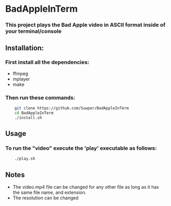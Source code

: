 # BadAppleInTerm

### This project plays the Bad Apple video in ASCII format inside of your terminal/console

## Installation:

### First install all the dependencies:
- ffmpeg
- mplayer
- make
### Then run these commands:
```bash
    git clone https://github.com/Suwper/BadAppleInTerm
    cd BadAppleInTerm
    ./install.sh
```

## Usage

### To run the "video" execute the 'play' executable as follows:

```bash
    ./play.sh
```

## Notes

- The video.mp4 file can be changed for any other file as long as it has the same file name, and extension.
- The resolution can be changed
